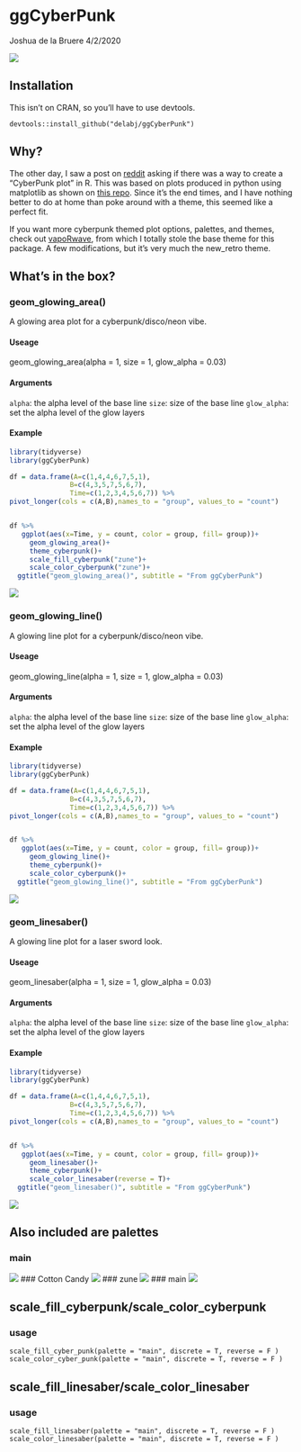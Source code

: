 ggCyberPunk
================
Joshua de la Bruere
4/2/2020

![](readme_files/figure-gfm/unnamed-chunk-1-1.png)<!-- -->

## Installation

This isn’t on CRAN, so you’ll have to use devtools.

`devtools::install_github("delabj/ggCyberPunk")`

## Why?

The other day, I saw a post on
[reddit](https://www.reddit.com/r/rstats/comments/fsncqz/cyberpunk_plots_in_r/)
asking if there was a way to create a “CyberPunk plot” in R. This was
based on plots produced in python using matplotlib as shown on [this
repo](https://github.com/dhaitz/mplcyberpunk). Since it’s the end times,
and I have nothing better to do at home than poke around with a theme,
this seemed like a perfect fit.

If you want more cyberpunk themed plot options, palettes, and themes,
check out [vapoRwave](https://github.com/moldach/vapoRwave), from which
I totally stole the base theme for this package. A few modifications,
but it’s very much the new\_retro theme.

## What’s in the box?

### geom\_glowing\_area()

A glowing area plot for a cyberpunk/disco/neon vibe.

#### Useage

geom\_glowing\_area(alpha = 1, size = 1, glow\_alpha = 0.03)

#### Arguments

`alpha`: the alpha level of the base line `size`: size of the base line
`glow_alpha`: set the alpha level of the glow layers

#### Example

``` r
library(tidyverse)
library(ggCyberPunk)

df = data.frame(A=c(1,4,4,6,7,5,1),
               B=c(4,3,5,7,5,6,7),
               Time=c(1,2,3,4,5,6,7)) %>%
pivot_longer(cols = c(A,B),names_to = "group", values_to = "count")


df %>%
   ggplot(aes(x=Time, y = count, color = group, fill= group))+
     geom_glowing_area()+
     theme_cyberpunk()+
     scale_fill_cyberpunk("zune")+
     scale_color_cyberpunk("zune")+
  ggtitle("geom_glowing_area()", subtitle = "From ggCyberPunk")
```

![](readme_files/figure-gfm/unnamed-chunk-2-1.png)<!-- -->

### geom\_glowing\_line()

A glowing line plot for a cyberpunk/disco/neon vibe.

#### Useage

geom\_glowing\_line(alpha = 1, size = 1, glow\_alpha = 0.03)

#### Arguments

`alpha`: the alpha level of the base line `size`: size of the base line
`glow_alpha`: set the alpha level of the glow layers

#### Example

``` r
library(tidyverse)
library(ggCyberPunk)

df = data.frame(A=c(1,4,4,6,7,5,1),
               B=c(4,3,5,7,5,6,7),
               Time=c(1,2,3,4,5,6,7)) %>%
pivot_longer(cols = c(A,B),names_to = "group", values_to = "count")


df %>%
   ggplot(aes(x=Time, y = count, color = group, fill= group))+
     geom_glowing_line()+
     theme_cyberpunk()+
     scale_color_cyberpunk()+
  ggtitle("geom_glowing_line()", subtitle = "From ggCyberPunk")
```

![](readme_files/figure-gfm/unnamed-chunk-3-1.png)<!-- -->

### geom\_linesaber()

A glowing line plot for a laser sword look.

#### Useage

geom\_linesaber(alpha = 1, size = 1, glow\_alpha = 0.03)

#### Arguments

`alpha`: the alpha level of the base line `size`: size of the base line
`glow_alpha`: set the alpha level of the glow layers

#### Example

``` r
library(tidyverse)
library(ggCyberPunk)

df = data.frame(A=c(1,4,4,6,7,5,1),
               B=c(4,3,5,7,5,6,7),
               Time=c(1,2,3,4,5,6,7)) %>%
pivot_longer(cols = c(A,B),names_to = "group", values_to = "count")


df %>%
   ggplot(aes(x=Time, y = count, color = group, fill= group))+
     geom_linesaber()+
     theme_cyberpunk()+
     scale_color_linesaber(reverse = T)+
  ggtitle("geom_linesaber()", subtitle = "From ggCyberPunk")
```

![](readme_files/figure-gfm/unnamed-chunk-4-1.png)<!-- -->

## Also included are palettes

### main

![](readme_files/figure-gfm/unnamed-chunk-5-1.png)<!-- --> \#\#\# Cotton
Candy ![](readme_files/figure-gfm/unnamed-chunk-6-1.png)<!-- --> \#\#\#
zune ![](readme_files/figure-gfm/unnamed-chunk-7-1.png)<!-- --> \#\#\#
main ![](readme_files/figure-gfm/unnamed-chunk-8-1.png)<!-- -->

## scale\_fill\_cyberpunk/scale\_color\_cyberpunk

### usage

`scale_fill_cyber_punk(palette = "main", discrete = T, reverse = F )`
`scale_color_cyber_punk(palette = "main", discrete = T, reverse = F )`

## scale\_fill\_linesaber/scale\_color\_linesaber

### usage

`scale_fill_linesaber(palette = "main", discrete = T, reverse = F )`
`scale_color_linesaber(palette = "main", discrete = T, reverse = F )`
